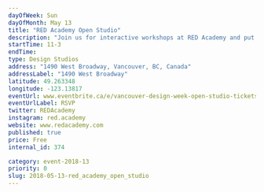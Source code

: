 ```yaml
---
dayOfWeek: Sun
dayOfMonth: May 13
title: "RED Academy Open Studio"
description: "Join us for interactive workshops at RED Academy and put yourself in the driver's seat of the design process. Don't know what any of these words mean? No problem! We love tech and we love to teach, so no experience is needed to make the most of our workshops across Vancouver Design Week.<br> We'll be running these activities on UX/UI (user experience/user interface), throughout the day, so feel free to pop in and out to get a taste of what we have to offer.<br> mood boards and colour theory<br> design challenges and inspiration<br> user interface questionnaires<br> networking and community building<br> After your journey, make sure to stop by Party Town for a coffee and a chance to win a free Essentials Design course. Use the time to network with Vancouver's design community and learn more about what RED Academy's about! <br> --<br> In our programs, students work with Community Partners as their clients. These partners are either non profits or impact start-ups, because giving back is what we do. It’s the basis of our curriculum, the foundation of our education model, and the reason we show up day in and day out. If you're interested in getting involved as a Community Partner, be sure to get in touch!"
startTime: 11-3
endTime: 
type: Design Studios
address: "1490 West Broadway, Vancouver, BC, Canada"
addressLabel: "1490 West Broadway"
latitude: 49.263348
longitude: -123.13817
eventUrl: www.eventbrite.ca/e/vancouver-design-week-open-studio-tickets-45303883134
eventUrlLabel: RSVP
twitter: REDAcademy
instagram: red.academy
website: www.redacademy.com
published: true
price: Free
internal_id: 374

category: event-2018-13
priority: 0
slug: 2018-05-13-red_academy_open_studio
---
```


